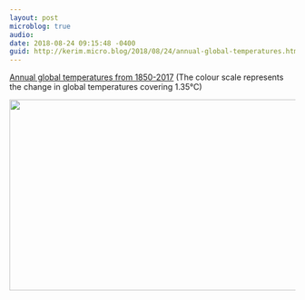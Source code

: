 ```yaml
---
layout: post
microblog: true
audio: 
date: 2018-08-24 09:15:48 -0400
guid: http://kerim.micro.blog/2018/08/24/annual-global-temperatures.html
---
```

[Annual global temperatures from 1850-2017](http://www.climate-lab-book.ac.uk/2018/warming-stripes/) (The colour scale represents the change in global temperatures covering 1.35°C) 

<img src="http://micro.oxus.net/uploads/2018/382ec2c36d.jpg" width="600" height="337" />
